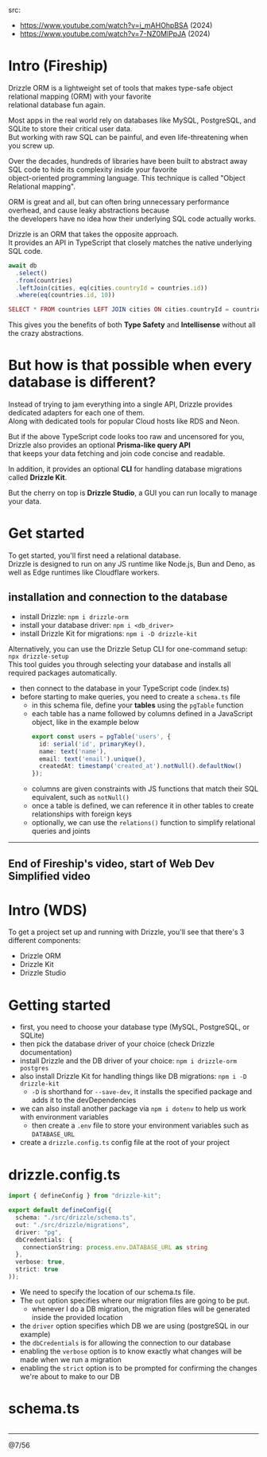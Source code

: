 src:
- https://www.youtube.com/watch?v=i_mAHOhpBSA (2024)
- https://www.youtube.com/watch?v=7-NZ0MlPpJA (2024)

# Intro (Fireship)

Drizzle ORM is a lightweight set of tools that makes type-safe object relational mapping (ORM) with your favorite  
relational database fun again.  

Most apps in the real world rely on databases like MySQL, PostgreSQL, and SQLite to store their critical user data.  
But working with raw SQL can be painful, and even life-threatening when you screw up.  

Over the decades, hundreds of libraries have been built to abstract away SQL code to hide its complexity inside your favorite  
object-oriented programming language. This technique is called "Object Relational mapping".  

ORM is great and all, but can often bring unnecessary performance overhead, and cause leaky abstractions because  
the developers have no idea how their underlying SQL code actually works.  

Drizzle is an ORM that takes the opposite approach.  
It provides an API in TypeScript that closely matches the native underlying SQL code.

```ts
await db
  .select()
  .from(countries)
  .leftJoin(cities, eq(cities.countryId = countries.id))
  .where(eq(countries.id, 10))
```

```php
SELECT * FROM countries LEFT JOIN cities ON cities.countryId = countries.id WHERE countries.id = 10;
```

This gives you the benefits of both **Type Safety** and **Intellisense** without all the crazy abstractions.  

# But how is that possible when every database is different?

Instead of trying to jam everything into a single API, Drizzle provides dedicated adapters for each one of them.  
Along with dedicated tools for popular Cloud hosts like RDS and Neon.  

But if the above TypeScript code looks too raw and uncensored for you, Drizzle also provides an optional **Prisma-like query API**   
that keeps your data fetching and join code concise and readable.  

In addition, it provides an optional **CLI** for handling database migrations called **Drizzle Kit**.  

But the cherry on top is **Drizzle Studio**, a GUI you can run locally to manage your data.  

# Get started

To get started, you'll first need a relational database.  
Drizzle is designed to run on any JS runtime like Node.js, Bun and Deno, as well as Edge runtimes like Cloudflare workers.  

## installation and connection to the database

- install Drizzle: `npm i drizzle-orm`
- install your database driver: `npm i <db_driver>`
- install Drizzle Kit for migrations: `npm i -D drizzle-kit`
  
Alternatively, you can use the Drizzle Setup CLI for one-command setup: `npx drizzle-setup`  
This tool guides you through selecting your database and installs all required packages automatically.

- then connect to the database in your TypeScript code (index.ts)
- before starting to make queries, you need to create a `schema.ts` file
  - in this schema file, define your **tables** using the `pgTable` function
  - each table has a name followed by columns defined in a JavaScript object, like in the example below
    ```ts
    export const users = pgTable('users', {
      id: serial('id', primaryKey(),
      name: text('name'),
      email: text('email').unique(),
      createdAt: timestamp('created_at').notNull().defaultNow()
    });
    ```
  - columns are given constraints with JS functions that match their SQL equivalent, such as `notNull()`
  - once a table is defined, we can reference it in other tables to create relationships with foreign keys
  - optionally, we can use the `relations()` function to simplify relational queries and joints

---
End of Fireship's video, start of Web Dev Simplified video
---

# Intro (WDS)

To get a project set up and running with Drizzle, you'll see that there's 3 different components:
- Drizzle ORM
- Drizzle Kit
- Drizzle Studio

# Getting started

- first, you need to choose your database type (MySQL, PostgreSQL, or SQLite)
- then pick the database driver of your choice (check Drizzle documentation)
- install Drizzle and the DB driver of your choice: `npm i drizzle-orm postgres`
- also install Drizzle Kit for handling things like DB migrations: `npm i -D drizzle-kit`
  - `-D` is shorthand for `--save-dev`, it installs the specified package and adds it to the devDependencies
- we can also install another package via `npm i dotenv` to help us work with environment variables
  - then create a `.env` file to store your environment variables such as `DATABASE_URL`
- create a `drizzle.config.ts` config file at the root of your project

# drizzle.config.ts

```ts
import { defineConfig } from "drizzle-kit";

export default defineConfig({
  schema: "./src/drizzle/schema.ts",
  out: "./src/drizzle/migrations",
  driver: "pg",
  dbCredentials: {
    connectionString: process.env.DATABASE_URL as string
  },
  verbose: true,
  strict: true
));
```
- We need to specify the location of our schema.ts file.  
- The `out` option specifies where our migration files are going to be put.
  - whenever I do a DB migration, the migration files will be generated inside the provided location
- the `driver` option specifies which DB we are using (postgreSQL in our example)
- the `dbCredentials` is for allowing the connection to our database
- enabling the `verbose` option is to know exactly what changes will be made when we run a migration
- enabling the `strict` option is to be prompted for confirming the changes we're about to make to our DB

# schema.ts

```ts

```

---
@7/56
